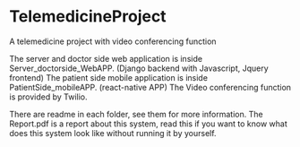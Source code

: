 # TelemedicineProject
A telemedicine project with video conferencing function

The server and doctor side web application is inside Server_doctorside_WebAPP. (Django backend with Javascript, Jquery frontend)
The patient side mobile application is inside PatientSide_mobileAPP. (react-native APP)
The Video conferencing function is provided by Twilio.

There are readme in each folder, see them for more information.
The Report.pdf is a report about this system, read this if you want to know what does this system look like without running it by yourself.
